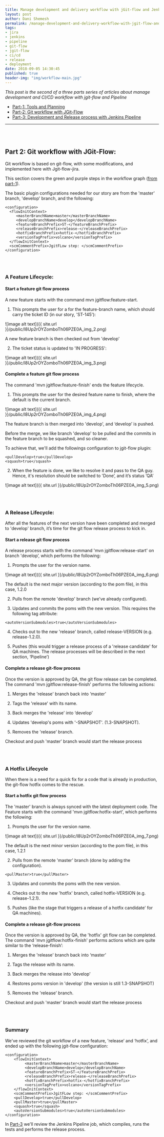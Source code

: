 ```yaml
---
title: Manage development and delivery workflow with jGit-flow and Jenkins-Pipeline - Part 2
layout: post
author: Dani Shemesh
permalink: /manage-development-and-delivery-workflow-with-jgit-flow-and-jenkins-pipeline-part-2/
tags:
- jira
- jenkins
- pipeline
- git-flow
- jgit-flow
- ci/cd
- release
- deployment
date: 2018-09-05 14:30:45
published: true
header-img: "img/workflow-main.jpg"
---
```


<i>This post is the second of a three parts series of articles about manage development and CI/CD workflow with jgit-flow and Pipeline</i>

* [Part-1: Tools and Planning](https://fullgc.github.io/manage-development-and-delivery-workflow-with-jgit-flow-and-jenkins-pipeline-part-1)
* [Part-2: Git workflow with JGit-Flow](https://fullgc.github.io/manage-development-and-delivery-workflow-with-jgit-flow-and-jenkins-pipeline-part-2)
* [Part-3: Development and Release process with Jenkins Pipeline](https://fullgc.github.io/manage-development-and-delivery-workflow-with-jgit-flow-and-jenkins-pipeline-part-3)

------------------------------------------------------------------------------------------

<br><br>
## Part 2: Git workflow with JGit-Flow:

Git workflow is based on git-flow, with some modifications, and implemented here with Jgit-flow-jira.

This section covers the green and purple steps in the workflow graph ([from part-1](https://fullgc.github.io/manage-development-and-delivery-workflow-with-jgit-flow-and-jenkins-pipeline-part-1)).

The basic plugin configurations needed for our story are from the 'master' branch, 'develop' branch, and the following:

````
<configuration>
  <flowInitContext>
     <masterBranchName>master</masterBranchName>
     <developBranchName>develop</developBranchName>
     <featureBranchPrefix>ST-</featureBranchPrefix>
     <releaseBranchPrefix>release-</releaseBranchPrefix>
     <hotfixBranchPrefix>hotfix-</hotfixBranchPrefix>
     <versionTagPrefix>volcano</versionTagPrefix>
  </flowInitContext>
  <scmCommentPrefix>JgitFLow step: </scmCommentPrefix>
</configuration>
````

<br><br>
### A Feature Lifecycle:

#### Start a feature git flow process

A new feature starts with the command mvn jgitflow:feature-start.

1. This prompts the user for a for the feature-branch name, which should carry the ticket ID (in our story, 'ST-145'):

![image alt text]({{ site.url }}/public/l8Up2rOYZomboTh06PZE0A_img_2.png)

A new feature branch is then checked out from 'develop'

2. The ticket status is updated to 'IN PROGRESS':

![image alt text]({{ site.url }}/public/l8Up2rOYZomboTh06PZE0A_img_3.png)

#### Complete a feature git flow process

The command 'mvn jgitflow:feature-finish' ends the feature lifecycle.

1. This prompts the user for the desired feature name to finish, where the default is the current branch.

![image alt text]({{ site.url }}/public/l8Up2rOYZomboTh06PZE0A_img_4.png)

The feature branch is then merged into 'develop', and ‘develop’ is pushed.

Before the merge, we like branch 'develop' to be pulled and the commits in the feature branch to be squashed, and so cleaner.

To achieve that, we'll add the followings configuration to jgit-flow plugin:
````
<pullDevelop>true</pullDevelop>
<squash>true</squash>
````
2. When the feature is done, we like to resolve it and pass to the QA guy. Hence, it's resolution should be switched to 'Done’, and it’s status ‘QA’

![image alt text]({{ site.url }}/public/l8Up2rOYZomboTh06PZE0A_img_5.png)

<br><br>
### A Release Lifecycle:

After all the features of the next version have been completed and merged to 'develop' branch, it’s time for the git flow release process to kick in.

#### Start a release git flow process

A release process starts with the command 'mvn jgitflow:release-start' on branch 'develop’, which performs the following:

1. Prompts the user for the version name.

![image alt text]({{ site.url }}/public/l8Up2rOYZomboTh06PZE0A_img_6.png)

The default is the next major version (according to the pom file), in this case, 1.2.0

2. Pulls from the remote 'develop' branch (we’ve already configured).

3. Updates and commits the poms with the new version. This requires the following tag attribute:

````
<autoVersionSubmodules>true</autoVersionSubmodules>
````

4. Checks out to the new 'release' branch, called release-VERSION (e.g. release-1.2.0).

5. Pushes (this would trigger a release process of a 'release candidate' for QA machines. The release processes will be described in the next section, ‘Pipeline’)

#### Complete a release git-flow process

Once the version is approved by QA, the git flow release can be completed. The command 'mvn jgitflow:release-finish' performs the following actions:

1. Merges the 'release' branch back into ‘master’

2. Tags the 'release' with its name.

3. Back merges the 'release' into ‘develop’

4. Updates 'develop's poms with '<next version>-SNAPSHOT'. (1.3-SNAPSHOT).

5. Removes the 'release' branch.

Checkout and push 'master' branch would start the release process

<br><br>
### A Hotfix Lifecycle

When there is a need for a quick fix for a code that is already in production, the git-flow hotfix comes to the rescue.

#### Start a hotfix git flow process

The 'master' branch is always synced with the latest deployment code. The Feature starts with the command 'mvn jgitflow:hotfix-start', which performs the following:

1. Prompts the user for the version name.

![image alt text]({{ site.url }}/public/l8Up2rOYZomboTh06PZE0A_img_7.png)

The default is the next minor version (according to the pom file), in this case, 1.2.1

2. Pulls from the remote 'master' branch (done by adding the configuration).

````
<pullMaster>true</pullMaster>
````

3. Updates and commits the poms with the new version.

4. Checks out to the new 'hotfix' branch, called hotfix-VERSION (e.g. release-1.2.1).

5. Pushes (like the stage that triggers a release of a hotfix candidate' for QA machines).

#### Complete a release git-flow process

Once the version is approved by QA, the 'hotfix' git flow can be completed. The command 'mvn jgitflow:hotfix-finish' performs actions which are quite similar to the ‘release-finish’:

1. Merges the 'release' branch back into ‘master’

2. Tags the release with its name.

3. Back merges the release into 'develop'

4. Restores poms version in 'develop' (the version is still 1.3-SNAPSHOT)

5. Removes the 'release' branch.

Checkout and push 'master' branch would start the release process

<br><br>
### Summary

We've reviewed the git workflow of a new feature, 'release’ and ‘hotfix’, and ended up with the following jgit-flow configuration:

````
<configuration>
    <flowInitContext>
         <masterBranchName>master</masterBranchName>
         <developBranchName>develop</developBranchName>
         <featureBranchPrefix>ST-</featureBranchPrefix>
         <releaseBranchPrefix>release-</releaseBranchPrefix>
         <hotfixBranchPrefix>hotfix-</hotfixBranchPrefix>
         <versionTagPrefix>volcano</versionTagPrefix>
    </flowInitContext>
    <scmCommentPrefix>JgitFLow step: </scmCommentPrefix>
    <pullDevelop>true</pullDevelop>
    <pullMaster>true</pullMaster>
    <squash>true</squash>
    <autoVersionSubmodules>true</autoVersionSubmodules>
</configuration>
````

In [Part-3](https://fullgc.github.io/manage-development-and-delivery-workflow-with-jgit-flow-and-jenkins-pipeline-part-3) we'll review the Jenkins Pipeline job, which compiles, runs the tests and performs the release process.
